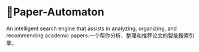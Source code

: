 # 📖Paper-Automaton
An intelligent search engine that assists in analyzing, organizing, and recommending academic papers.一个帮你分析、整理和推荐论文的智能搜索引擎。
